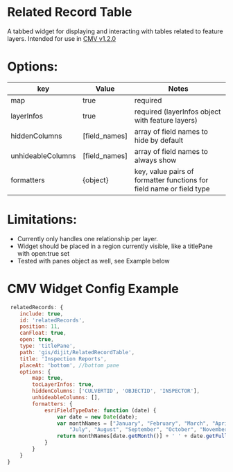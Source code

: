 Related Record Table
====================

A tabbed widget for displaying and interacting with tables related to feature layers.
Intended for use in [CMV v1.2.0](https://github.com/cmv/cmv-app/releases/tag/v1.2.0) 

Options:
========

key        |      Value      | Notes
---|-----|-------
map | true | required
layerInfos | true | required (layerInfos object with feature layers)
hiddenColumns | [field_names] | array of field names to hide by default
unhideableColumns | [field_names] | array of field names to always show
formatters | {object} | key, value pairs of formatter functions for field name or field type

Limitations:
============

- Currently only handles one relationship per layer.
- Widget should be placed in a region currently visible, like a titlePane with open:true set
- Tested with panes object as well, see Example below

CMV Widget Config Example
=========================

```javascript
 relatedRecords: {
    include: true,
    id: 'relatedRecords',
    position: 11,
    canFloat: true,
    open: true,
    type: 'titlePane',
    path: 'gis/dijit/RelatedRecordTable',
    title: 'Inspection Reports',
    placeAt: 'bottom', //bottom pane
    options: {
        map: true,
        tocLayerInfos: true,
        hiddenColumns: ['CULVERTID', 'OBJECTID', 'INSPECTOR'],
        unhideableColumns: [],
        formatters: {
            esriFieldTypeDate: function (date) {
                var date = new Date(date);
                var monthNames = ["January", "February", "March", "April", "May", "June",
                    "July", "August", "September", "October", "November", "December"];
                return monthNames[date.getMonth()] + ' ' + date.getFullYear();
            }
        }
    }
}
```